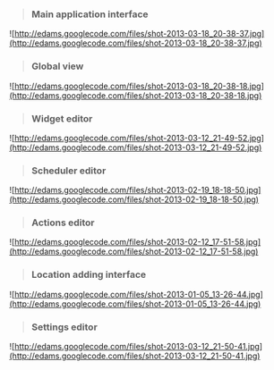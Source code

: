 > ### Main application interface ###
![http://edams.googlecode.com/files/shot-2013-03-18_20-38-37.jpg](http://edams.googlecode.com/files/shot-2013-03-18_20-38-37.jpg)

> ### Global view ###
![http://edams.googlecode.com/files/shot-2013-03-18_20-38-18.jpg](http://edams.googlecode.com/files/shot-2013-03-18_20-38-18.jpg)

> ### Widget editor ###
![http://edams.googlecode.com/files/shot-2013-03-12_21-49-52.jpg](http://edams.googlecode.com/files/shot-2013-03-12_21-49-52.jpg)

> ### Scheduler editor ###
![http://edams.googlecode.com/files/shot-2013-02-19_18-18-50.jpg](http://edams.googlecode.com/files/shot-2013-02-19_18-18-50.jpg)

> ### Actions editor ###
![http://edams.googlecode.com/files/shot-2013-02-12_17-51-58.jpg](http://edams.googlecode.com/files/shot-2013-02-12_17-51-58.jpg)

> ### Location adding  interface ###
![http://edams.googlecode.com/files/shot-2013-01-05_13-26-44.jpg](http://edams.googlecode.com/files/shot-2013-01-05_13-26-44.jpg)

> ### Settings editor ###
![http://edams.googlecode.com/files/shot-2013-03-12_21-50-41.jpg](http://edams.googlecode.com/files/shot-2013-03-12_21-50-41.jpg)